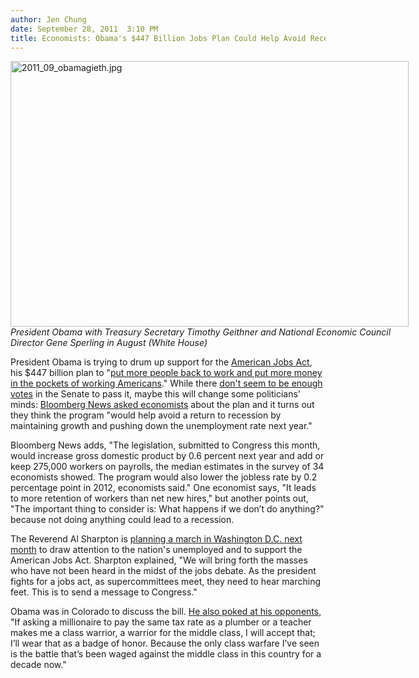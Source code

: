 ```yaml
---
author: Jen Chung
date: September 28, 2011  3:10 PM
title: Economists: Obama's $447 Billion Jobs Plan Could Help Avoid Recession
---
```


<p><span class="mt-enclosure mt-enclosure-image" style="display: inline;"> </span></p><div class="image-none" style=" width:637px; "> <img alt="2011_09_obamagieth.jpg" src="https://web.archive.org/web/20111116120725im_/http://gothamist.com/attachments/jen/2011_09_obamagieth.jpg" width="637" height="425"> <br> <i>President Obama with Treasury Secretary Timothy Geithner and National Economic Council Director Gene Sperling in August (White House)</i></div> <p></p>

<p>President Obama is trying to drum up support for the <a href="https://web.archive.org/web/20111116120725/http://www.whitehouse.gov/jobsact">American Jobs Act</a>, his $447 billion plan to &quot;<a href="https://web.archive.org/web/20111116120725/http://www.whitehouse.gov/the-press-office/2011/09/08/fact-sheet-and-overview">put more people back to work and put more money in the pockets of working Americans</a>.&quot;  While there <a href="https://web.archive.org/web/20111116120725/http://blogs.wsj.com/washwire/2011/09/27/obama-takes-fight-for-jobs-bill-to-colorado/?mod=google_news_blog">don&apos;t seem to be enough votes</a> in the Senate to pass it, maybe this will change some politicians&apos; minds: <a href="https://web.archive.org/web/20111116120725/http://www.bloomberg.com/news/2011-09-28/obama-jobs-plan-prevents-2012-recession-in-survey-of-economists.html">Bloomberg News asked economists</a> about the plan and it turns out they think the program &quot;would help avoid a return to recession by maintaining growth and pushing down the unemployment rate next year.&quot; </p>

<p>Bloomberg News adds, &quot;The legislation, submitted to Congress this month, would increase gross domestic product by 0.6 percent next year and add or keep 275,000 workers on payrolls, the median estimates in the survey of 34 economists showed. The program would also lower the jobless rate by 0.2 percentage point in 2012, economists said.&quot;  One economist says, &quot;It leads to more retention of workers than net new hires,&quot; but another points out, &quot;The important thing to consider is: What happens if we don&#x2019;t do anything?&quot; because not doing anything could lead to a recession.</p>

<p>The Reverend Al Sharpton is <a href="https://web.archive.org/web/20111116120725/http://www.washingtonpost.com/politics/sharpton-to-march-with-labor-and-civil-rights-leaders-for-obama-jobs-bill/2011/09/28/gIQAuJ8p4K_story.html?hpid=z3">planning a march in Washington D.C. next month</a> to draw attention to the nation&apos;s unemployed and to support the American Jobs Act.  Sharpton explained, &quot;We will bring forth the masses who have not been heard in the midst of the jobs debate. As the president fights for a jobs act, as supercommittees meet, they need to hear marching feet. This is to send a message to Congress.&quot;</p>

<p>Obama was in Colorado to discuss the bill.  <a href="https://web.archive.org/web/20111116120725/http://www.nytimes.com/2011/09/28/us/politics/obama-pushes-jobs-bill-in-denver.html?hpw">He also poked at his opponents</a>, &quot;If asking a millionaire to pay the same tax rate as a plumber or a teacher makes me a class warrior, a warrior for the middle class, I will accept that; I&#x2019;ll wear that as a badge of honor. Because the only class warfare I&#x2019;ve seen is the battle that&#x2019;s been waged against the middle class in this country for a decade now.&quot;</p>